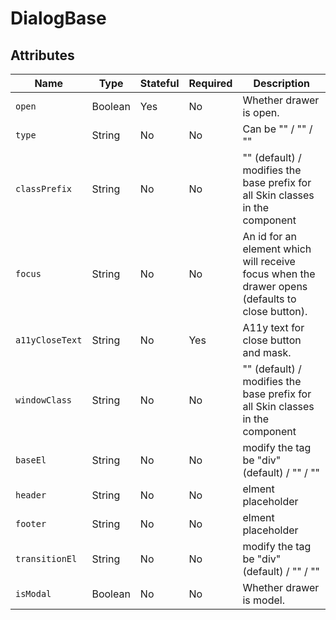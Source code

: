 


# DialogBase

## Attributes

Name | Type | Stateful | Required | Description
--- | --- | --- | --- | ---
`open` | Boolean | Yes | No | Whether drawer is open.
`type` | String | No | No | Can be "" / "" / ""
`classPrefix` | String | No | No | "" (default) / modifies the base prefix for all Skin classes in the component
`focus` | String | No | No | An id for an element which will receive focus when the drawer opens (defaults to close button).
`a11yCloseText`| String | No | Yes | A11y text for close button and mask.
`windowClass` | String | No | No | "" (default) / modifies the base prefix for all Skin classes in the component
`baseEl` | String | No | No | modify the tag be "div" (default) / "" / ""
`header` | String | No | No | elment placeholder 
`footer` | String | No | No | elment placeholder 
`transitionEl` | String | No | No | modify the tag be "div" (default) / "" / ""
`isModal` | Boolean | No | No | Whether drawer is model.
